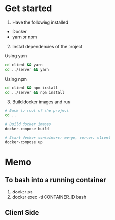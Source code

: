 # Get started
1. Have the following installed
* Docker
* yarn or npm 

2. Install dependencies of the project

Using yarn
```bash
cd client && yarn
cd ../server && yarn
```

Using npm
```bash
cd client && npm install
cd ../server && npm install
```

3. Build docker images and run
```bash
# Back to root of the project
cd ..

# Build docker images
docker-compose build

# Start docker containers: mongo, server, client
docker-compose up
```

# Memo
## To bash into a running container
1. docker ps
2. docker exec -ti CONTAINER_ID bash

## Client Side

